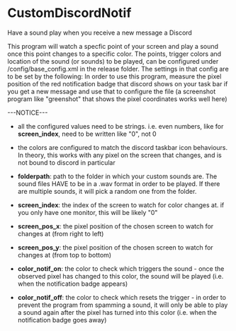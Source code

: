 # CustomDiscordNotif
Have a sound play when you receive a new message a Discord

This program will watch a specfic point of your screen and play a sound once this point changes to a specific color.
The points, trigger colors and location of the sound (or sounds) to be played, can be configured under /config/base_config.xml in the release folder.
The settings in that config are to be set by the following:
In order to use this program, measure the pixel position of the red notification badge that discord shows on your task bar if you get a new message and use that to configure the file (a screenshot program like "greenshot" that shows the pixel coordinates works well here)

---NOTICE---
* all the configured values need to be strings. i.e. even numbers, like for **screen_index**, need to be written like "0", not 0
* the colors are configured to match the discord taskbar icon behaviours. In theory, this works with any pixel on the screen that changes, and is not bound to discord in particular

* **folderpath**:
path to the folder in which your custom sounds are. The sound files HAVE to be in a .wav format in order to be played. If there are multiple sounds, it will pick a random one from the folder. 
* **screen_index**:
the index of the screen to watch for color changes at. if you only have one monitor, this will be likely "0"
* **screen_pos_x**:
the pixel position of the chosen screen to watch for changes at (from right to left)
* **screen_pos_y**:
the pixel position of the chosen screen to watch for changes at (from top to bottom)
* **color_notif_on**:
the color to check which triggers the sound - once the observed pixel has changed to this color, the sound will be played (i.e. when the notification badge appears)
* **color_notif_off**:
the color to check which resets the trigger - in order to prevent the program from spamming a sound, it will only be able to play a sound again after the pixel has turned into this color (i.e. when the notification badge goes away)
